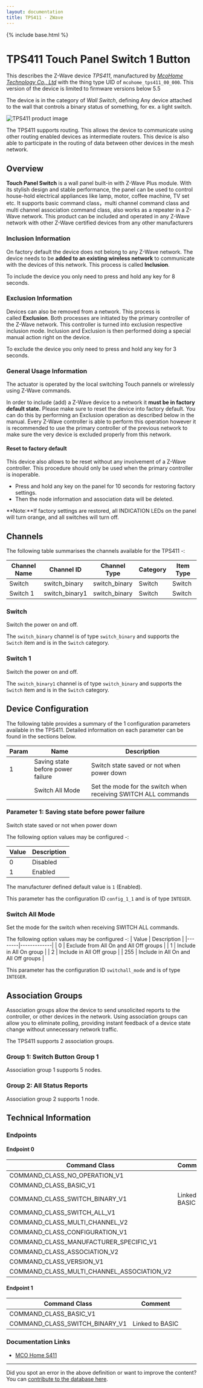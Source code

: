 ```yaml
---
layout: documentation
title: TPS411 - ZWave
---
```


{% include base.html %}

# TPS411 Touch Panel Switch 1 Button
This describes the Z-Wave device *TPS411*, manufactured by *[McoHome Technology Co., Ltd](http://www.mcohome.com/)* with the thing type UID of ```mcohome_tps411_00_000```.
This version of the device is limited to firmware versions below 5.5

The device is in the category of *Wall Switch*, defining Any device attached to the wall that controls a binary status of something, for ex. a light switch.

![TPS411 product image](https://opensmarthouse.org/zwavedatabase/526/image/)


The TPS411 supports routing. This allows the device to communicate using other routing enabled devices as intermediate routers.  This device is also able to participate in the routing of data between other devices in the mesh network.

## Overview

**Touch Panel Switch** is a wall panel built-in with Z-Wave Plus module. With its stylish design and stable performance, the panel can be used to control house-hold electrical appliances like lamp, motor, coffee machine, TV set etc. It supports basic command class，multi channel command class and multi channel association command class, also works as a repeater in a Z-Wave network. This product can be included and operated in any Z-Wave network with other Z-Wave certified devices from any other manufacturers

### Inclusion Information

On factory default the device does not belong to any Z-Wave network. The device needs to be **added to an existing wireless network** to communicate with the devices of this network. This process is called **Inclusion**.

To include the device you only need to press and hold any key for 8 seconds.

### Exclusion Information

Devices can also be removed from a network. This process is called **Exclusion**. Both processes are initiated by the primary controller of the Z-Wave network. This controller is turned into exclusion respective inclusion mode. Inclusion and Exclusion is then performed doing a special manual action right on the device.

To exclude the device you only need to press and hold any key for 3 seconds.

### General Usage Information

The actuator is operated by the local switching Touch pannels or wirelessly using Z-Wave commands.

In order to include (add) a Z-Wave device to a network it **must be in factory default state.** Please make sure to reset the device into factory default. You can do this by performing an Exclusion operation as described below in the manual. Every Z-Wave controller is able to perform this operation however it is recommended to use the primary controller of the previous network to make sure the very device is excluded properly from this network.

#### Reset to factory default

This device also allows to be reset without any involvement of a Z-Wave controller. This procedure should only be used when the primary controller is inoperable.

  * Press and hold any key on the panel for 10 seconds for restoring factory settings. 
  * Then the node information and association data will be deleted.

**Note:**If factory settings are restored, all INDICATION LEDs on the panel will turn orange, and all switches will turn off.

## Channels

The following table summarises the channels available for the TPS411 -:

| Channel Name | Channel ID | Channel Type | Category | Item Type |
|--------------|------------|--------------|----------|-----------|
| Switch | switch_binary | switch_binary | Switch | Switch | 
| Switch 1 | switch_binary1 | switch_binary | Switch | Switch | 

### Switch
Switch the power on and off.

The ```switch_binary``` channel is of type ```switch_binary``` and supports the ```Switch``` item and is in the ```Switch``` category.

### Switch 1
Switch the power on and off.

The ```switch_binary1``` channel is of type ```switch_binary``` and supports the ```Switch``` item and is in the ```Switch``` category.



## Device Configuration

The following table provides a summary of the 1 configuration parameters available in the TPS411.
Detailed information on each parameter can be found in the sections below.

| Param | Name  | Description |
|-------|-------|-------------|
| 1 | Saving state before power failure | Switch state saved or not when power down |
|  | Switch All Mode | Set the mode for the switch when receiving SWITCH ALL commands |

### Parameter 1: Saving state before power failure

Switch state saved or not when power down

The following option values may be configured -:

| Value  | Description |
|--------|-------------|
| 0 | Disabled |
| 1 | Enabled |

The manufacturer defined default value is ```1``` (Enabled).

This parameter has the configuration ID ```config_1_1``` and is of type ```INTEGER```.

### Switch All Mode

Set the mode for the switch when receiving SWITCH ALL commands.

The following option values may be configured -:
| Value  | Description |
|--------|-------------|
| 0 | Exclude from All On and All Off groups |
| 1 | Include in All On group |
| 2 | Include in All Off group |
| 255 | Include in All On and All Off groups |

This parameter has the configuration ID ```switchall_mode``` and is of type ```INTEGER```.


## Association Groups

Association groups allow the device to send unsolicited reports to the controller, or other devices in the network. Using association groups can allow you to eliminate polling, providing instant feedback of a device state change without unnecessary network traffic.

The TPS411 supports 2 association groups.

### Group 1: Switch Button Group 1


Association group 1 supports 5 nodes.

### Group 2: All Status Reports


Association group 2 supports 1 node.

## Technical Information

### Endpoints

#### Endpoint 0

| Command Class | Comment |
|---------------|---------|
| COMMAND_CLASS_NO_OPERATION_V1| |
| COMMAND_CLASS_BASIC_V1| |
| COMMAND_CLASS_SWITCH_BINARY_V1| Linked to BASIC|
| COMMAND_CLASS_SWITCH_ALL_V1| |
| COMMAND_CLASS_MULTI_CHANNEL_V2| |
| COMMAND_CLASS_CONFIGURATION_V1| |
| COMMAND_CLASS_MANUFACTURER_SPECIFIC_V1| |
| COMMAND_CLASS_ASSOCIATION_V2| |
| COMMAND_CLASS_VERSION_V1| |
| COMMAND_CLASS_MULTI_CHANNEL_ASSOCIATION_V2| |
#### Endpoint 1

| Command Class | Comment |
|---------------|---------|
| COMMAND_CLASS_BASIC_V1| |
| COMMAND_CLASS_SWITCH_BINARY_V1| Linked to BASIC|

### Documentation Links

* [MCO Home S411](https://opensmarthouse.org/zwavedatabase/526/MCOHome-MH-S411.pdf)

---

Did you spot an error in the above definition or want to improve the content?
You can [contribute to the database here](https://opensmarthouse.org/zwavedatabase/526).
